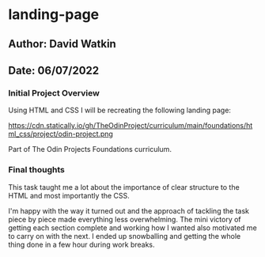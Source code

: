 # landing-page

## Author: David Watkin

## Date: 06/07/2022

### Initial Project Overview

Using HTML and CSS I will be recreating the following landing page:

https://cdn.statically.io/gh/TheOdinProject/curriculum/main/foundations/html_css/project/odin-project.png

Part of The Odin Projects Foundations curriculum.

### Final thoughts

This task taught me a lot about the importance of clear structure to the HTML and most importantly the CSS.

I'm happy with the way it turned out and the approach of tackling the task piece by piece made everything less overwhelming. The mini victory of getting each section complete and working how I wanted also motivated me to carry on with the next. I ended up snowballing and getting the whole thing done in a few hour during work breaks.
